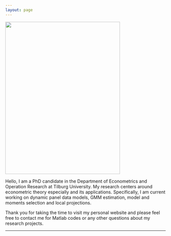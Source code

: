```yaml
---
layout: page
---
```

<div class="center-float">
    <img src="https://weihaochen6.github.io/WeihaoChen.jpg" width="360" height="480">
</div>

Hello, I am a PhD candidate in the Department of Econometrics and Operation Research at Tilburg University. My research centers around econometric theory especially and its applications. Specifically, I am current working on dynamic panel data models, GMM estimation, model and moments selection and local projections.

Thank you for taking the time to visit my personal website and please feel free to contact me for Matlab codes or any other questions about my research projects.

---
